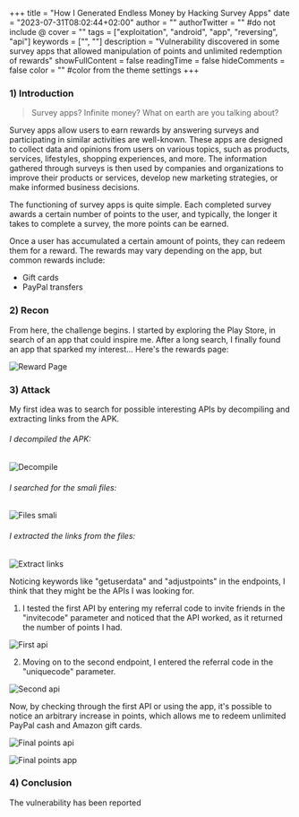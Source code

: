 +++
title = "How I Generated Endless Money by Hacking Survey Apps"
date = "2023-07-31T08:02:44+02:00"
author = ""
authorTwitter = "" #do not include @
cover = ""
tags = ["exploitation", "android", "app", "reversing", "api"]
keywords = ["", ""]
description = "Vulnerability discovered in some survey apps that allowed manipulation of points and unlimited redemption of rewards"
showFullContent = false
readingTime = false
hideComments = false
color = "" #color from the theme settings
+++

### 1) Introduction
> Survey apps? Infinite money? What on earth are you talking about?

Survey apps allow users to earn rewards by answering surveys and participating in similar activities are well-known. These apps are designed to collect data and opinions from users on various topics, such as products, services, lifestyles, shopping experiences, and more. The information gathered through surveys is then used by companies and organizations to improve their products or services, develop new marketing strategies, or make informed business decisions.

The functioning of survey apps is quite simple. Each completed survey awards a certain number of points to the user, and typically, the longer it takes to complete a survey, the more points can be earned.

Once a user has accumulated a certain amount of points, they can redeem them for a reward. The rewards may vary depending on the app, but common rewards include:

- Gift cards
- PayPal transfers

### 2) Recon

From here, the challenge begins. I started by exploring the Play Store, in search of an app that could inspire me. After a long search, I finally found an app that sparked my interest... Here's the rewards page:

![Reward Page](https://i.imgur.com/yhKv8dh.png)

### 3) Attack

My first idea was to search for possible interesting APIs by decompiling and extracting links from the APK.

###### I decompiled the APK:
![Decompile](https://i.imgur.com/FK9skpx.png)

###### I searched for the smali files:
![Files smali](https://i.imgur.com/qmNgx56.png)

###### I extracted the links from the files:
![Extract links](https://i.imgur.com/Os9IZqV.png)

Noticing keywords like "getuserdata" and "adjustpoints" in the endpoints, I think that they might be the APIs I was looking for.

1. I tested the first API by entering my referral code to invite friends in the "invitecode" parameter and noticed that the API worked, as it returned the number of points I had.

![First api](https://i.imgur.com/9Ko5af1.png)

2. Moving on to the second endpoint, I entered the referral code in the "uniquecode" parameter.

![Second api](https://i.imgur.com/z65Fe8Z.png)

Now, by checking through the first API or using the app, it's possible to notice an arbitrary increase in points, which allows me to redeem unlimited PayPal cash and Amazon gift cards.

![Final points api](https://i.imgur.com/pS2LRIi.png)


![Final points app](https://i.imgur.com/27RnzhQ.png)

### 4) Conclusion

The vulnerability has been reported